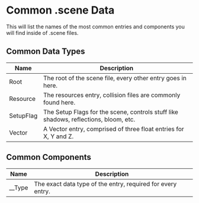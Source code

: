 # Common .scene Data
This will list the names of the most common entries and components you will find inside of .scene files.

## Common Data Types
| Name | Description |
| --- | --- |
| Root | The root of the scene file, every other entry goes in here. |
| Resource | The resources entry, collision files are commonly found here. |
| SetupFlag | The Setup Flags for the scene, controls stuff like shadows, reflections, bloom, etc. |
| Vector | A Vector entry, comprised of three float entries for X, Y and Z. |

## Common Components
| Name | Description |
| --- | --- |
| __Type | The exact data type of the entry, required for every entry. |
